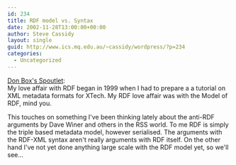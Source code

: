 ```yaml
---
id: 234
title: RDF model vs. Syntax
date: 2002-11-28T13:00:00+00:00
author: Steve Cassidy
layout: single
guid: http://www.ics.mq.edu.au/~cassidy/wordpress/?p=234
categories:
  - Uncategorized
---
```

[Don Box's Spoutlet](http://www.gotdotnet.com/team/dbox/spoutlet.aspx?key=2002-10-07T22:20-08:00):  
My love affair with RDF began in 1999 when I had to prepare a a tutorial on XML metadata formats for XTech. My RDF love affair was with the Model of RDF, mind you.

This touches on something I've been thinking lately about the anti-RDF arguments by Dave Winer and others in the RSS world. To me RDF is simply the triple based metadata model, however serialised. The arguments with the RDF-XML syntax aren't really arguments with RDF itself. On the other hand I've not yet done anything large scale with the RDF model yet, so we'll see...

